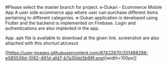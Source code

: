 #Please select the master branch for project.
e-Dukan - Ecommerce Mobile App
A user side ecommerce app where user can purchase different items pertaining to different categories.
e-Dukan application is developed using Flutter and the backend is implemented on Firebase. Login and authentications are also implented in the app.

App .apk file is available to download at the given link. screenshot are also attached with this
shorturl.at/cesvz

[[https://user-images.githubusercontent.com/87422670/201488288-e085536d-1082-461d-afd7-b7a30dd3b99f.png)|width=100px]]

<!-- ![Categories Screen](https://user-images.githubusercontent.com/87422670/201488288-e085536d-1082-461d-afd7-b7a30dd3b99f.png | width=100)
![Home Screen](https://user-images.githubusercontent.com/87422670/201488295-8e2823d5-71a5-41e9-b3cb-738eb2db641d.png)
https://user-images.githubusercontent.com/87422670/201488288-e085536d-1082-461d-afd7-b7a30dd3b99f.png -->
